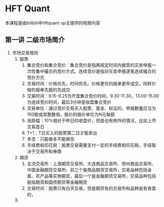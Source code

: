 # HFT Quant
本课程是由bilibili中hftquant up主提供的视频内容

## 第一讲 二级市场简介
1. 市场交易规则
    1. 股票
        1. 集合竞价和集合竞价：集合竞价是指再规定时间内接受的买卖申报一次性集中撮合的竞价方式。连续竞价是指对买卖申报逐笔连续撮合的竞价方式
        2. 交易时间：价格优先，时间优先。价格更优的报单更早成交，同样价格的报单先报的先成交
        3. 交易时间：9.15-9.25为开盘集合竞价时间，9.30-11.30，13.00-15.00为连续竞价时间，最后3分钟是收盘集合竞价
        4. 交易单位：通过竞价交易买入股票、基金、权证的，申报数量应当为100股或其整数倍。股价的报价单位为N元每股
        5. 涨跌幅：10%相对于昨日的收盘价，但是也有例外的情况，比如上市交易首日
        6. T+1：T日买入的股票第二日才能卖出
        7. 多空：只能做多不能做空
        8. 手续费和印花税：股票交易需要支付一定的手续费和印花税，手续取决于交易所和券商
    2. 期货
       1. 主流交易所：上海期货交易所、大连商品交易所、郑州商品交易所、中国金融期货交易所，前三个是商品期货交易所，交易品种包括金属、农产品等实物期货，最后一个是金融期货交易所，交易品种包括股指期货和国债期货等金融期货
       2. 交易时间：股票只有白天交易，但是期货有的交易所和品种是有夜盘的，
    3. 
